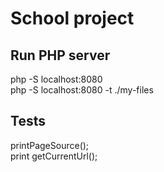 # School project

## Run PHP server  
php -S localhost:8080  
php -S localhost:8080 -t ./my-files

## Tests  
printPageSource();  
print getCurrentUrl();  
